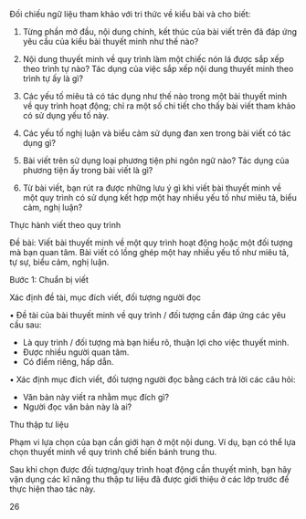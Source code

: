 Đối chiếu ngữ liệu tham khảo với tri thức về kiểu bài và cho biết:

1. Từng phần mở đầu, nội dung chính, kết thúc của bài viết trên đã đáp ứng yêu cầu của kiểu bài thuyết minh như thế nào?

2. Nội dung thuyết minh về quy trình làm một chiếc nón lá được sắp xếp theo trình tự nào? Tác dụng của việc sắp xếp nội dung thuyết minh theo trình tự ấy là gì?

3. Các yếu tố miêu tả có tác dụng như thế nào trong một bài thuyết minh về quy trình hoạt động; chỉ ra một số chi tiết cho thấy bài viết tham khảo có sử dụng yếu tố này.

4. Các yếu tố nghị luận và biểu cảm sử dụng đan xen trong bài viết có tác dụng gì?

5. Bài viết trên sử dụng loại phương tiện phi ngôn ngữ nào? Tác dụng của phương tiện ấy trong bài viết là gì?

6. Từ bài viết, bạn rút ra được những lưu ý gì khi viết bài thuyết minh về một quy trình có sử dụng kết hợp một hay nhiều yếu tố như miêu tả, biểu cảm, nghị luận?

Thực hành viết theo quy trình

Đề bài:
Viết bài thuyết minh về một quy trình hoạt động hoặc một đối tượng mà bạn quan tâm. Bài viết có lồng ghép một hay nhiều yếu tố như miêu tả, tự sự, biểu cảm, nghị luận.

Bước 1: Chuẩn bị viết

Xác định đề tài, mục đích viết, đối tượng người đọc

• Đề tài của bài thuyết minh về quy trình / đối tượng cần đáp ứng các yêu cầu sau:
- Là quy trình / đối tượng mà bạn hiểu rõ, thuận lợi cho việc thuyết minh.
- Được nhiều người quan tâm.
- Có điểm riêng, hấp dẫn.

• Xác định mục đích viết, đối tượng người đọc bằng cách trả lời các câu hỏi:
- Văn bản này viết ra nhằm mục đích gì?
- Người đọc văn bản này là ai?

Thu thập tư liệu

Phạm vi lựa chọn của bạn cần giới hạn ở một nội dung. Ví dụ, bạn có thể lựa chọn thuyết minh về quy trình chế biến bánh trung thu.

Sau khi chọn được đối tượng/quy trình hoạt động cần thuyết minh, bạn hãy vận dụng các kĩ năng thu thập tư liệu đã được giới thiệu ở các lớp trước để thực hiện thao tác này.

26